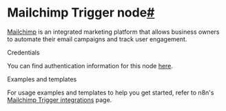 [](https://github.com/n8n-io/n8n-docs/edit/main/docs/integrations/builtin/trigger-nodes/n8n-nodes-base.mailchimptrigger.md "Edit this page")

# Mailchimp Trigger node[#](#mailchimp-trigger-node "Permanent link")

[Mailchimp](https://mailchimp.com/) is an integrated marketing platform that allows business owners to automate their email campaigns and track user engagement.

Credentials

You can find authentication information for this node [here](../../credentials/mailchimp/).

Examples and templates

For usage examples and templates to help you get started, refer to n8n's [Mailchimp Trigger integrations](https://n8n.io/integrations/mailchimp-trigger/) page.
